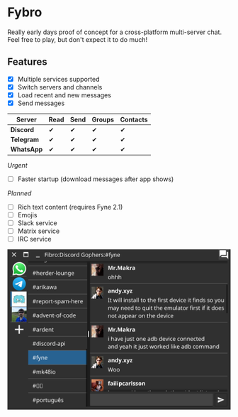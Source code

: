 # Fybro

Really early days proof of concept for a cross-platform multi-server chat.
Feel free to play, but don't expect it to do much!

## Features

- [x] Multiple services supported
- [x] Switch servers and channels
- [x] Load recent and new messages
- [x] Send messages

| Server | Read | Send | Groups | Contacts |
| ------ | ---- | ---- | ------ | -------- |
| **Discord** | ✔ | ✔ | ✔ | ✔ | 
| **Telegram** | ✔ | ✔ | ✔ | ✔ |
| **WhatsApp** | ✔ | ✔ | ✔ | ✔ |

*Urgent*

- [ ] Faster startup (download messages after app shows)

*Planned*

- [ ] Rich text content (requires Fyne 2.1)
- [ ] Emojis
- [ ] Slack service
- [ ] Matrix service
- [ ] IRC service

![](img/screenshot.png)

